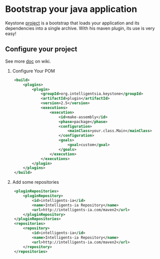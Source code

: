 # Bootstrap your java application

Keystone [project][prj] is a bootstrap that loads your application and its dependencies into a single archive.
With his maven plugin, its use is very easy!

[prj]: http://intelligents-ia.com/index.php/category/technique/keystone

## Configure your project

See more [doc][dc-wiki] on wiki.

1. Configure Your POM
```xml
	<build>
	    <plugins>
	        <plugin>
	            <groupId>org.intelligentsia.keystone</groupId>
	            <artifactId>plugin</artifactId>
	            <version>2.5</version>
	            <executions>
	                <execution>
	                    <id>make-assembly</id>
	                    <phase>package</phase>
	                    <configuration>
	                        <mainClass>your.class.Main</mainClass>
	                    </configuration>
	                    <goals>
	                        <goal>custom</goal>
	                    </goals>
	                </execution>
	            </executions>
	        </plugin>
	    </plugins>
	</build>
```

2. Add some repositories

```xml
    <pluginRepositories>
        <pluginRepository>
            <id>intelligents-ia</id>
            <name>Intelligents-ia Repository</name>
            <url>http://intelligents-ia.com/maven2</url>
        </pluginRepository>
    </pluginRepositories>
    <repositories>
        <repository>
            <id>intelligents-ia</id>
            <name>Intelligents-ia Repository</name>
            <url>http://intelligents-ia.com/maven2</url>
        </repository>
    </repositories>
```


[dc-wiki]: https://github.com/geronimo-iia/keystone/wiki

